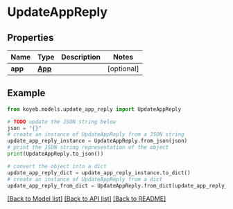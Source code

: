 # UpdateAppReply


## Properties

Name | Type | Description | Notes
------------ | ------------- | ------------- | -------------
**app** | [**App**](App.md) |  | [optional] 

## Example

```python
from koyeb.models.update_app_reply import UpdateAppReply

# TODO update the JSON string below
json = "{}"
# create an instance of UpdateAppReply from a JSON string
update_app_reply_instance = UpdateAppReply.from_json(json)
# print the JSON string representation of the object
print(UpdateAppReply.to_json())

# convert the object into a dict
update_app_reply_dict = update_app_reply_instance.to_dict()
# create an instance of UpdateAppReply from a dict
update_app_reply_from_dict = UpdateAppReply.from_dict(update_app_reply_dict)
```
[[Back to Model list]](../README.md#documentation-for-models) [[Back to API list]](../README.md#documentation-for-api-endpoints) [[Back to README]](../README.md)



